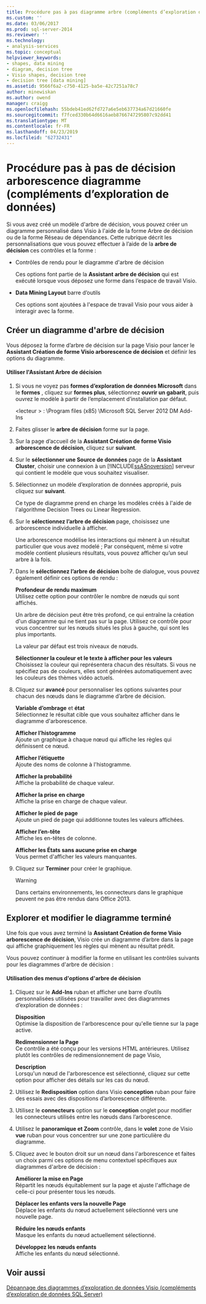 ```yaml
---
title: Procédure pas à pas diagramme arbre (compléments d’exploration de données) de la décision | Microsoft Docs
ms.custom: ''
ms.date: 03/06/2017
ms.prod: sql-server-2014
ms.reviewer: ''
ms.technology:
- analysis-services
ms.topic: conceptual
helpviewer_keywords:
- shapes, data mining
- diagram, decision tree
- Visio shapes, decision tree
- decision tree [data mining]
ms.assetid: 9566f6a2-c750-4125-ba5e-42c7251a78c7
author: minewiskan
ms.author: owend
manager: craigg
ms.openlocfilehash: 55bdeb41ed62fd727a6e5eb637734a67d21660fe
ms.sourcegitcommit: f7fced330b64d6616aeb8766747295807c92dd41
ms.translationtype: MT
ms.contentlocale: fr-FR
ms.lasthandoff: 04/23/2019
ms.locfileid: "62732431"
---
```

# <a name="decision-tree-diagram-walkthrough--data-mining-add-ins"></a>Procédure pas à pas de décision arborescence diagramme (compléments d’exploration de données)
  Si vous avez créé un modèle d'arbre de décision, vous pouvez créer un diagramme personnalisé dans Visio à l'aide de la forme Arbre de décision ou de la forme Réseau de dépendances. Cette rubrique décrit les personnalisations que vous pouvez effectuer à l’aide de la **arbre de décision** ces contrôles et la forme :  
  
-   Contrôles de rendu pour le diagramme d'arbre de décision  
  
     Ces options font partie de la **Assistant arbre de décision** qui est exécuté lorsque vous déposez une forme dans l’espace de travail Visio.  
  
-   **Data Mining Layout** barre d’outils  
  
     Ces options sont ajoutées à l'espace de travail Visio pour vous aider à interagir avec la forme.  
  
## <a name="build-a-decision-tree-diagram"></a>Créer un diagramme d'arbre de décision  
 Vous déposez la forme d’arbre de décision sur la page Visio pour lancer le **Assistant Création de forme Visio arborescence de décision** et définir les options du diagramme.  
  
#### <a name="use-the-decision-tree-wizard"></a>Utiliser l'Assistant Arbre de décision  
  
1.  Si vous ne voyez pas **formes d’exploration de données Microsoft** dans le **formes** , cliquez sur **formes plus**, sélectionnez **ouvrir un gabarit**, puis ouvrez le modèle à partir de l’emplacement d’installation par défaut.  
  
     \<lecteur > : \Program files (x85) \Microsoft SQL Server 2012 DM Add-Ins  
  
2.  Faites glisser le **arbre de décision** forme sur la page.  
  
3.  Sur la page d’accueil de la **Assistant Création de forme Visio arborescence de décision**, cliquez sur **suivant**.  
  
4.  Sur le **sélectionner une Source de données** page de la **Assistant Cluster**, choisir une connexion à un [!INCLUDE[ssASnoversion](../includes/ssasnoversion-md.md)] serveur qui contient le modèle que vous souhaitez visualiser.  
  
5.  Sélectionnez un modèle d’exploration de données approprié, puis cliquez sur **suivant**.  
  
     Ce type de diagramme prend en charge les modèles créés à l'aide de l'algorithme Decision Trees ou Linear Regression.  
  
6.  Sur le **sélectionnez l’arbre de décision** page, choisissez une arborescence individuelle à afficher.  
  
     Une arborescence modélise les interactions qui mènent à un résultat particulier que vous avez modelé ; Par conséquent, même si votre modèle contient plusieurs résultats, vous pouvez afficher qu’un seul arbre à la fois.  
  
7.  Dans le **sélectionnez l’arbre de décision** boîte de dialogue, vous pouvez également définir ces options de rendu :  
  
     **Profondeur de rendu maximum**  
     Utilisez cette option pour contrôler le nombre de nœuds qui sont affichés.  
  
     Un arbre de décision peut être très profond, ce qui entraîne la création d'un diagramme qui ne tient pas sur la page. Utilisez ce contrôle pour vous concentrer sur les nœuds situés les plus à gauche, qui sont les plus importants.  
  
     La valeur par défaut est trois niveaux de nœuds.  
  
     **Sélectionner la couleur et le texte à afficher pour les valeurs**  
     Choisissez la couleur qui représentera chacun des résultats. Si vous ne spécifiez pas de couleurs, elles sont générées automatiquement avec les couleurs des thèmes vidéo actuels.  
  
8.  Cliquez sur **avancé** pour personnaliser les options suivantes pour chacun des nœuds dans le diagramme d’arbre de décision.  
  
     **Variable d’ombrage** et **état**  
     Sélectionnez le résultat cible que vous souhaitez afficher dans le diagramme d'arborescence.  
  
     **Afficher l’histogramme**  
     Ajoute un graphique à chaque nœud qui affiche les règles qui définissent ce nœud.  
  
     **Afficher l’étiquette**  
     Ajoute des noms de colonne à l'histogramme.  
  
     **Afficher la probabilité**  
     Affiche la probabilité de chaque valeur.  
  
     **Afficher la prise en charge**  
     Affiche la prise en charge de chaque valeur.  
  
     **Afficher le pied de page**  
     Ajoute un pied de page qui additionne toutes les valeurs affichées.  
  
     **Afficher l’en-tête**  
     Affiche les en-têtes de colonne.  
  
     **Afficher les États sans aucune prise en charge**  
     Vous permet d'afficher les valeurs manquantes.  
  
9. Cliquez sur **Terminer** pour créer le graphique.  
  
    > [!WARNING]  
    >  Dans certains environnements, les connecteurs dans le graphique peuvent ne pas être rendus dans Office 2013.  
  
## <a name="explore-and-modify-the-finished-diagram"></a>Explorer et modifier le diagramme terminé  
 Une fois que vous avez terminé la **Assistant Création de forme Visio arborescence de décision**, Visio crée un diagramme d’arbre dans la page qui affiche graphiquement les règles qui mènent au résultat prédit.  
  
 Vous pouvez continuer à modifier la forme en utilisant les contrôles suivants pour les diagrammes d'arbre de décision :  
  
#### <a name="using-the-decision-tree-option-menus"></a>Utilisation des menus d'options d'arbre de décision  
  
1.  Cliquez sur le **Add-Ins** ruban et afficher une barre d’outils personnalisées utilisées pour travailler avec des diagrammes d’exploration de données :  
  
     **Disposition**  
     Optimise la disposition de l'arborescence pour qu'elle tienne sur la page active.  
  
     **Redimensionner la Page**  
     Ce contrôle a été conçu pour les versions HTML antérieures. Utilisez plutôt les contrôles de redimensionnement de page Visio,  
  
     **Description**  
     Lorsqu'un nœud de l'arborescence est sélectionné, cliquez sur cette option pour afficher des détails sur les cas du nœud.  
  
2.  Utilisez le **Redisposition** option dans Visio **conception** ruban pour faire des essais avec des dispositions d’arborescence différente.  
  
3.  Utilisez le **connecteurs** option sur le **conception** onglet pour modifier les connecteurs utilisés entre les nœuds dans l’arborescence.  
  
4.  Utilisez le **panoramique et Zoom** contrôle, dans le **volet** zone de Visio **vue** ruban pour vous concentrer sur une zone particulière du diagramme.  
  
5.  Cliquez avec le bouton droit sur un nœud dans l'arborescence et faites un choix parmi ces options de menu contextuel spécifiques aux diagrammes d'arbre de décision :  
  
     **Améliorer la mise en Page**  
     Répartit les nœuds équitablement sur la page et ajuste l'affichage de celle-ci pour présenter tous les nœuds.  
  
     **Déplacer les enfants vers la nouvelle Page**  
     Déplace les enfants du nœud actuellement sélectionné vers une nouvelle page.  
  
     **Réduire les nœuds enfants**  
     Masque les enfants du nœud actuellement sélectionné.  
  
     **Développez les nœuds enfants**  
     Affiche les enfants du nœud sélectionné.  
  
## <a name="see-also"></a>Voir aussi  
 [Dépannage des diagrammes d’exploration de données Visio &#40;compléments d’exploration de données SQL Server&#41;](troubleshooting-visio-data-mining-diagrams-sql-server-data-mining-add-ins.md)  
  
  
